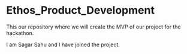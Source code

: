 # Ethos_Product_Development
This our repository where we will create the MVP of our project for the hackathon.

I am Sagar Sahu and I have joined the project.
